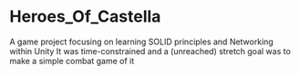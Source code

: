 # Heroes_Of_Castella
A game project focusing on learning SOLID principles and Networking within Unity
It was time-constrained and a (unreached) stretch goal was to make a simple combat game of it
